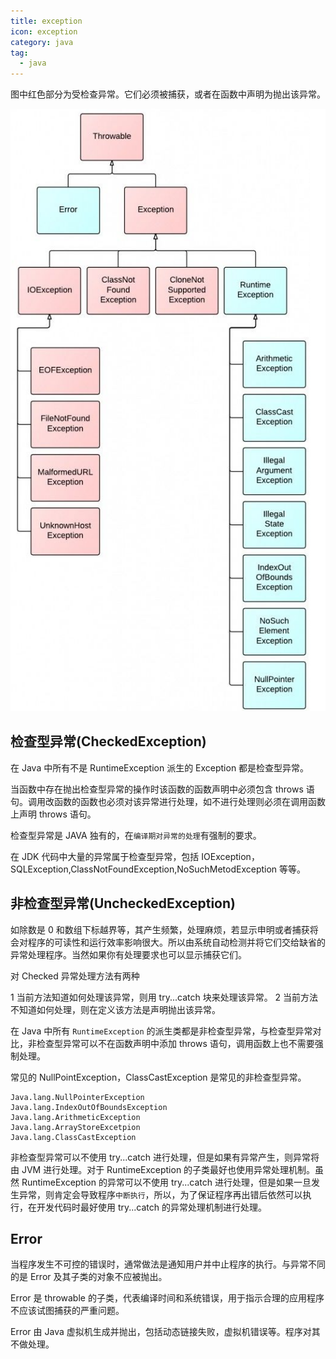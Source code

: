 ```yaml
---
title: exception
icon: exception
category: java
tag:
  - java
---
```



图中红色部分为受检查异常。它们必须被捕获，或者在函数中声明为抛出该异常。
  
![Java异常类的层次结构  ](./assets/20220413/java的异常-1649857259697.png)

## 检查型异常(CheckedException)

在 Java 中所有不是 RuntimeException 派生的 Exception 都是检查型异常。

当函数中存在抛出检查型异常的操作时该函数的函数声明中必须包含 throws 语句。调用改函数的函数也必须对该异常进行处理，如不进行处理则必须在调用函数上声明 throws 语句。

检查型异常是 JAVA 独有的，在`编译期对异常的处理`有强制的要求。

在 JDK 代码中大量的异常属于检查型异常，包括 IOException，SQLException,ClassNotFoundException,NoSuchMetodException 等等。

## 非检查型异常(UncheckedException)

如除数是 0 和数组下标越界等，其产生频繁，处理麻烦，若显示申明或者捕获将会对程序的可读性和运行效率影响很大。所以由系统自动检测并将它们交给缺省的异常处理程序。当然如果你有处理要求也可以显示捕获它们。

对 Checked 异常处理方法有两种

1 当前方法知道如何处理该异常，则用 try...catch 块来处理该异常。
2 当前方法不知道如何处理，则在定义该方法是声明抛出该异常。

在 Java 中所有 `RuntimeException` 的派生类都是非检查型异常，与检查型异常对比，非检查型异常可以不在函数声明中添加 throws 语句，调用函数上也不需要强制处理。

常见的 NullPointException，ClassCastException 是常见的非检查型异常。

```text
Java.lang.NullPointerException
Java.lang.IndexOutOfBoundsException
Java.lang.ArithmeticException
Java.lang.ArrayStoreExcetpion
Java.lang.ClassCastException
```

非检查型异常可以不使用 try...catch 进行处理，但是如果有异常产生，则异常将由 JVM 进行处理。对于 RuntimeException 的子类最好也使用异常处理机制。虽然 RuntimeException 的异常可以不使用 try...catch 进行处理，但是如果一旦发生异常，则肯定会导致程序`中断执行`，所以，为了保证程序再出错后依然可以执行，在开发代码时最好使用 try...catch 的异常处理机制进行处理。

## Error

当程序发生不可控的错误时，通常做法是通知用户并中止程序的执行。与异常不同的是 Error 及其子类的对象不应被抛出。

Error 是 throwable 的子类，代表编译时间和系统错误，用于指示合理的应用程序不应该试图捕获的严重问题。

Error 由 Java 虚拟机生成并抛出，包括动态链接失败，虚拟机错误等。程序对其不做处理。

